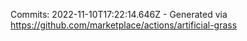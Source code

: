 Commits: 2022-11-10T17:22:14.646Z - Generated via https://github.com/marketplace/actions/artificial-grass
<br>
